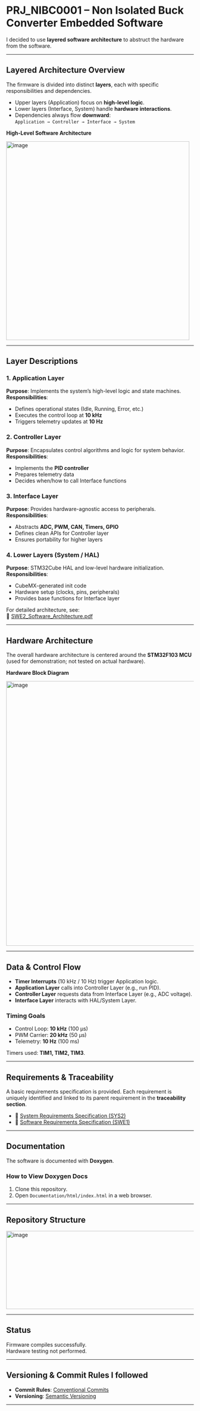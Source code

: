 # PRJ_NIBC0001 – Non Isolated Buck Converter Embedded Software

I decided to use **layered software architecture** to abstruct the hardware from the software. 

---

## Layered Architecture Overview

The firmware is divided into distinct **layers**, each with specific responsibilities and dependencies.  

- Upper layers (Application) focus on **high-level logic**.  
- Lower layers (Interface, System) handle **hardware interactions**.  
- Dependencies always flow **downward**:  
  `Application → Controller → Interface → System`


**High-Level Software Architecture**  

<img width="492" height="534" alt="image" src="https://github.com/user-attachments/assets/3ae4aedc-5ef5-4101-9493-ca7db26d0b5a" />


---

## Layer Descriptions

### 1. Application Layer
**Purpose**: Implements the system’s high-level logic and state machines.  
**Responsibilities**:
- Defines operational states (Idle, Running, Error, etc.)  
- Executes the control loop at **10 kHz**  
- Triggers telemetry updates at **10 Hz**  

### 2. Controller Layer
**Purpose**: Encapsulates control algorithms and logic for system behavior.  
**Responsibilities**:
- Implements the **PID controller**  
- Prepares telemetry data  
- Decides when/how to call Interface functions  

### 3. Interface Layer
**Purpose**: Provides hardware-agnostic access to peripherals.  
**Responsibilities**:
- Abstracts **ADC, PWM, CAN, Timers, GPIO**  
- Defines clean APIs for Controller layer  
- Ensures portability for higher layers  

### 4. Lower Layers (System / HAL)
**Purpose**: STM32Cube HAL and low-level hardware initialization.  
**Responsibilities**:
- CubeMX-generated init code  
- Hardware setup (clocks, pins, peripherals)  
- Provides base functions for Interface layer  

For detailed architecture, see:  
📄 [SWE2_Software_Architecture.pdf](https://github.com/HairuMossa/PRJ_NIBC0001/blob/master/Documentation/SWE2_Software_Architecture.pdf)

---

## Hardware Architecture

The overall hardware architecture is centered around the **STM32F103 MCU** (used for demonstration; not tested on actual hardware).  

**Hardware Block Diagram**  

<img width="1743" height="711" alt="image" src="https://github.com/user-attachments/assets/1d2b9726-473e-404c-8151-bb03292042b8" />


---

## Data & Control Flow

- **Timer Interrupts** (10 kHz / 10 Hz) trigger Application logic.  
- **Application Layer** calls into Controller Layer (e.g., run PID).  
- **Controller Layer** requests data from Interface Layer (e.g., ADC voltage).  
- **Interface Layer** interacts with HAL/System Layer.  

### Timing Goals
- Control Loop: **10 kHz** (100 µs)  
- PWM Carrier: **20 kHz** (50 µs)  
- Telemetry: **10 Hz** (100 ms)  

Timers used: **TIM1, TIM2, TIM3**.  

---

## Requirements & Traceability

A basic requirements specification is provided. Each requirement is uniquely identified and linked to its parent requirement in the **traceability section**.  

- 📄 [System Requirements Specification (SYS2)](https://github.com/HairuMossa/PRJ_NIBC0001/blob/master/Documentation/SYS2_System_Requirement_Specification.pdf)  
- 📄 [Software Requirements Specification (SWE1)](https://github.com/HairuMossa/PRJ_NIBC0001/blob/master/Documentation/SWE1_Software_Requirement_Specification.pdf)  

---

## Documentation

The software is documented with **Doxygen**.

### How to View Doxygen Docs
1. Clone this repository.  
2. Open `Documentation/html/index.html` in a web browser.  

---

## Repository Structure

<img width="822" height="210" alt="image" src="https://github.com/user-attachments/assets/628a42e1-81a1-4b2a-b462-08282f5da90f" />


---

## Status

Firmware compiles successfully.  
Hardware testing not performed.  

---

## Versioning & Commit Rules I followed

- **Commit Rules**: [Conventional Commits](https://www.conventionalcommits.org/en/v1.0.0/)  
- **Versioning**: [Semantic Versioning](https://semver.org/) 

---
